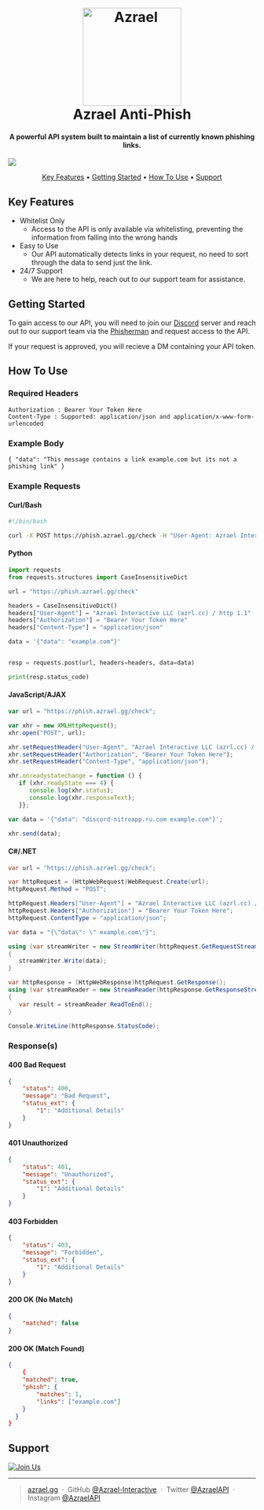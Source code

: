 
<h1 align="center">
  <br>
  <a href="https://phish.azrael.gg?utm_src=Github"><img src="https://cdn.azrael.gg/uploads/branding/azrael_logo_primary.png" alt="Azrael" width="200"></a>
  <br>
  Azrael Anti-Phish
  <br>
</h1>

<h4 align="center">A powerful API system built to maintain a list of currently known phishing links.</h4>

  <a href="https://img.shields.io/maintenance/yes/2023">
    <img src="https://img.shields.io/maintenance/yes/2023">
  </a>
</p>

<p align="center">
  <a href="#key-features">Key Features</a> •
  <a href="#getting-started">Getting Started</a> •
  <a href="#how-to-use">How To Use</a> •
  <a href="#support">Support</a>
</p>

## Key Features

* Whitelist Only
  - Access to the API is only available via whitelisting, preventing the information from falling into the wrong hands
* Easy to Use
  - Our API automatically detects links in your request, no need to sort through the data to send just the link.
* 24/7 Support
  - We are here to help, reach out to our support team for assistance.

## Getting Started

To gain access to our API, you will need to join our [Discord](https://discord.gg/UZJcaVvnTa) server and reach out to our support team via the [Phisherman](https://discord.com/users/906697436553154680) and request access to the API.

If your request is approved, you will recieve a DM containing your API token.

## How To Use
### Required Headers
```
Authorization : Bearer Your Token Here
Content-Type : Supported: application/json and application/x-www-form-urlencoded
```
### Example Body
```
{ "data": "This message contains a link example.com but its not a phishing link" }
```

### Example Requests
#### Curl/Bash
```bash
#!/bin/bash

curl -X POST https://phish.azrael.gg/check -H "User-Agent: Azrael Interactive LLC (azrl.cc) / http 1.1" -H "Authorization: Bearer Your Token Here" -H "Content-Type: application/json" -d "{\"data\": \"example.com\"}"
```
#### Python
```python
import requests
from requests.structures import CaseInsensitiveDict

url = "https://phish.azrael.gg/check"

headers = CaseInsensitiveDict()
headers["User-Agent"] = "Azrael Interactive LLC (azrl.cc) / http 1.1"
headers["Authorization"] = "Bearer Your Token Here"
headers["Content-Type"] = "application/json"

data = '{"data": "example.com"}'


resp = requests.post(url, headers=headers, data=data)

print(resp.status_code)

```
#### JavaScript/AJAX
```javascript
var url = "https://phish.azrael.gg/check";

var xhr = new XMLHttpRequest();
xhr.open("POST", url);

xhr.setRequestHeader("User-Agent", "Azrael Interactive LLC (azrl.cc) / http 1.1");
xhr.setRequestHeader("Authorization", "Bearer Your Token Here");
xhr.setRequestHeader("Content-Type", "application/json");

xhr.onreadystatechange = function () {
   if (xhr.readyState === 4) {
      console.log(xhr.status);
      console.log(xhr.responseText);
   }};

var data = '{"data": "discord-nitroapp.ru.com example.com"}';

xhr.send(data);
```
#### C#/.NET
```csharp
var url = "https://phish.azrael.gg/check";

var httpRequest = (HttpWebRequest)WebRequest.Create(url);
httpRequest.Method = "POST";

httpRequest.Headers["User-Agent"] = "Azrael Interactive LLC (azrl.cc) / http 1.1";
httpRequest.Headers["Authorization"] = "Bearer Your Token Here";
httpRequest.ContentType = "application/json";

var data = "{\"data\": \" example.com\"}";

using (var streamWriter = new StreamWriter(httpRequest.GetRequestStream()))
{
   streamWriter.Write(data);
}

var httpResponse = (HttpWebResponse)httpRequest.GetResponse();
using (var streamReader = new StreamReader(httpResponse.GetResponseStream()))
{
   var result = streamReader.ReadToEnd();
}

Console.WriteLine(httpResponse.StatusCode);
```

### Response(s)
#### 400 Bad Request
```json
{
    "status": 400,
    "message": "Bad Request",
    "status_ext": {
        "1": "Additional Details"
    }
}
```
#### 401 Unauthorized
```json
{
    "status": 401,
    "message": "Unauthorized",
    "status_ext": {
        "1": "Additional Details"
    }
}
```
#### 403 Forbidden
```json
{
    "status": 403,
    "message": "Forbidden",
    "status_ext": {
        "1": "Additional Details"
    }
}
```
#### 200 OK (No Match)
```json
{
    "matched": false
}
```
#### 200 OK (Match Found)
```json
{
    {
    "matched": true,
    "phish": {
        "matches": 1,
        "links": ["example.com"]
    }
  }
}
```

## Support

<a href="https://discord.gg/UZJcaVvnTa" target="_blank"><img src="https://cdn.azrael.gg/assets/remote/img/market/azrael_join_us_banner.png" alt="Join Us"></a>

---

> [azrael.gg](https://azrael.gg) &nbsp;&middot;&nbsp;
> GitHub [@Azrael-Interactive](https://github.com/Azrael-Interactive) &nbsp;&middot;&nbsp;
> Twitter [@AzraelAPI](https://twitter.com/AzraelAPI) &nbsp;&middot;&nbsp;
> Instagram [@AzraelAPI](https://www.instagram.com/azraelapi/)

